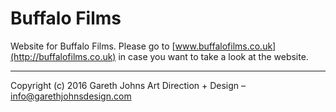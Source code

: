 # Buffalo Films

Website for Buffalo Films. Please go to [www.buffalofilms.co.uk](http://buffalofilms.co.uk) in case you want to take a look at the website.

* * *

Copyright (c) 2016 Gareth Johns Art Direction + Design – info@garethjohnsdesign.com